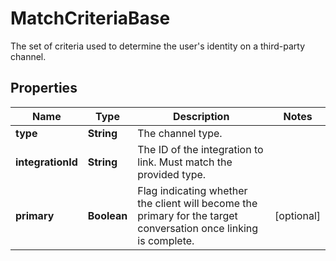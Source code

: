 

# MatchCriteriaBase

The set of criteria used to determine the user's identity on a third-party channel.

## Properties

| Name | Type | Description | Notes |
|------------ | ------------- | ------------- | -------------|
|**type** | **String** | The channel type. |  |
|**integrationId** | **String** | The ID of the integration to link. Must match the provided type. |  |
|**primary** | **Boolean** | Flag indicating whether the client will become the primary for the target conversation once linking is complete. |  [optional] |




